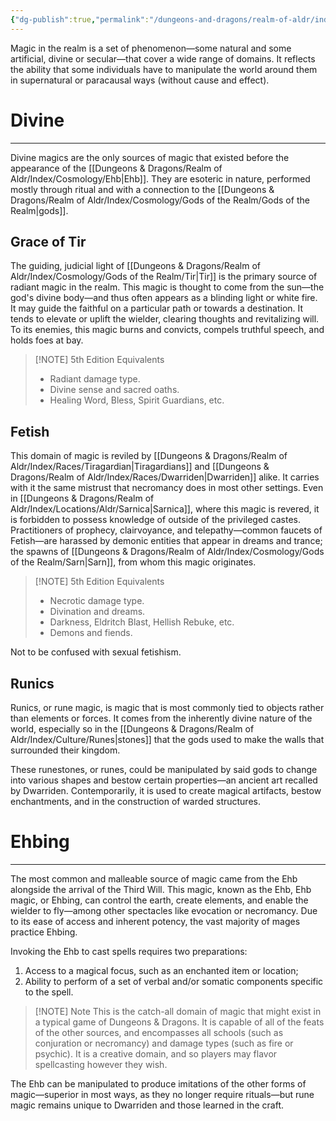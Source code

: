 ```yaml
---
{"dg-publish":true,"permalink":"/dungeons-and-dragons/realm-of-aldr/index/cosmology/magic/"}
---
```


Magic in the realm is a set of phenomenon—some natural and some artificial, divine or secular—that cover a wide range of domains. It reflects the ability that some individuals have to manipulate the world around them in supernatural or paracausal ways (without cause and effect).
# Divine
---
Divine magics are the only sources of magic that existed before the appearance of the [[Dungeons & Dragons/Realm of Aldr/Index/Cosmology/Ehb\|Ehb]]. They are esoteric in nature, performed mostly through ritual and with a connection to the [[Dungeons & Dragons/Realm of Aldr/Index/Cosmology/Gods of the Realm/Gods of the Realm\|gods]].
## Grace of Tir
The guiding, judicial light of [[Dungeons & Dragons/Realm of Aldr/Index/Cosmology/Gods of the Realm/Tir\|Tir]] is the primary source of radiant magic in the realm. This magic is thought to come from the sun—the god's divine body—and thus often appears as a blinding light or white fire. It may guide the faithful on a particular path or towards a destination. It tends to elevate or uplift the wielder, clearing thoughts and revitalizing will. To its enemies, this magic burns and convicts, compels truthful speech, and holds foes at bay.
> [!NOTE] 5th Edition Equivalents
> - Radiant damage type.
> - Divine sense and sacred oaths.
> - Healing Word, Bless, Spirit Guardians, etc.
## Fetish
This domain of magic is reviled by [[Dungeons & Dragons/Realm of Aldr/Index/Races/Tiragardian\|Tiragardians]] and [[Dungeons & Dragons/Realm of Aldr/Index/Races/Dwarriden\|Dwarriden]] alike. It carries with it the same mistrust that necromancy does in most other settings. Even in [[Dungeons & Dragons/Realm of Aldr/Index/Locations/Aldr/Sarnica\|Sarnica]], where this magic is revered, it is forbidden to possess knowledge of outside of the privileged castes. Practitioners of prophecy, clairvoyance, and telepathy—common faucets of Fetish—are harassed by demonic entities that appear in dreams and trance; the spawns of [[Dungeons & Dragons/Realm of Aldr/Index/Cosmology/Gods of the Realm/Sarn\|Sarn]], from whom this magic originates.
> [!NOTE] 5th Edition Equivalents
> - Necrotic damage type.
> - Divination and dreams.
> - Darkness, Eldritch Blast, Hellish Rebuke, etc.
> - Demons and fiends.

Not to be confused with sexual fetishism.
## Runics
Runics, or rune magic, is magic that is most commonly tied to objects rather than elements or forces. It comes from the inherently divine nature of the world, especially so in the [[Dungeons & Dragons/Realm of Aldr/Index/Culture/Runes\|stones]] that the gods used to make the walls that surrounded their kingdom. 

These runestones, or runes, could be manipulated by said gods to change into various shapes and bestow certain properties—an ancient art recalled by Dwarriden. Contemporarily, it is used to create magical artifacts, bestow enchantments, and in the construction of warded structures.

# Ehbing
---
The most common and malleable source of magic came from the Ehb alongside the arrival of the Third Will. This magic, known as the Ehb, Ehb magic, or Ehbing, can control the earth, create elements, and enable the wielder to fly—among other spectacles like evocation or necromancy. Due to its ease of access and inherent potency, the vast majority of mages practice Ehbing.

Invoking the Ehb to cast spells requires two preparations:
1.  Access to a magical focus, such as an enchanted item or location;
2. Ability to perform of a set of verbal and/or somatic components specific to the spell.

> [!NOTE] Note
> This is the catch-all domain of magic that might exist in a typical game of Dungeons & Dragons. It is capable of all of the feats of the other sources, and encompasses all schools (such as conjuration or necromancy) and damage types (such as fire or psychic). It is a creative domain, and so players may flavor spellcasting however they wish.

The Ehb can be manipulated to produce imitations of the other forms of magic—superior in most ways, as they no longer require rituals—but rune magic remains unique to Dwarriden and those learned in the craft.